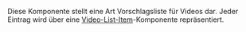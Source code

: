 Diese Komponente stellt eine Art Vorschlagsliste für Videos dar. Jeder Eintrag wird über eine [Video-List-Item](#video-list-item)-Komponente repräsentiert.